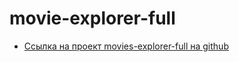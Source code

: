 # movie-explorer-full

+ [Ссылка на проект movies-explorer-full на github](https://github.com/alix1982/movies-explorer-full/pull/1)


